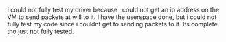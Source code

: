 I could not fully test my driver because i could not get an ip address on the
VM to send packets at will to it. I have the userspace done, but i could not fully
test my code since i couldnt get to sending packets to it. Its complete tho just
not fully tested.
